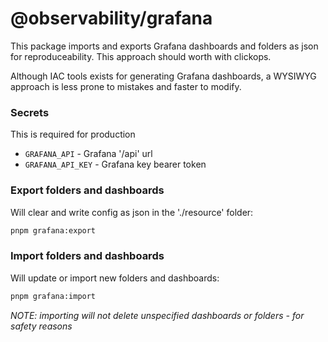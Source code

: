 # @observability/grafana
This package imports and exports Grafana dashboards and folders as json for reproduceability. This approach should worth with clickops.

Although IAC tools exists for generating Grafana dashboards, a WYSIWYG approach is less prone to mistakes and faster to modify.

### Secrets
This is required for production
- `GRAFANA_API` - Grafana '/api' url
- `GRAFANA_API_KEY` - Grafana key bearer token

### Export folders and dashboards
Will clear and write config as json in the './resource' folder:
```bash
pnpm grafana:export
```

### Import folders and dashboards
Will update or import new folders and dashboards:
```bash
pnpm grafana:import
```
_NOTE: importing will not delete unspecified dashboards or folders - for safety reasons_
